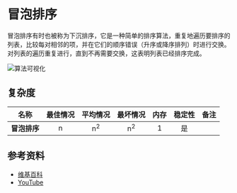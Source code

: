 # 冒泡排序

冒泡排序有时也被称为下沉排序，它是一种简单的排序算法，重复地遍历要排序的列表，比较每对相邻的项，并在它们的顺序错误（升序或降序排列）时进行交换。对列表的遍历重复进行，直到不再需要交换，这表明列表已经排序完成。

![算法可视化](https://upload.wikimedia.org/wikipedia/commons/c/c8/Bubble-sort-example-300px.gif)

## 复杂度

| 名称                  | 最佳情况          | 平均情况             | 最坏情况               | 内存      | 稳定性    | 备注      |
| --------------------- | :-------------: | :-----------------: | :-----------------: | :-------: | :-------: | :-------- |
| **冒泡排序**       | n               | n<sup>2</sup>       | n<sup>2</sup>       | 1         | 是       |           |

## 参考资料

- [维基百科](https://en.wikipedia.org/wiki/Bubble_sort)
- [YouTube](https://www.youtube.com/watch?v=6Gv8vg0kcHc&index=27&t=0s&list=PLLXdhg_r2hKA7DPDsunoDZ-Z769jWn4R8)